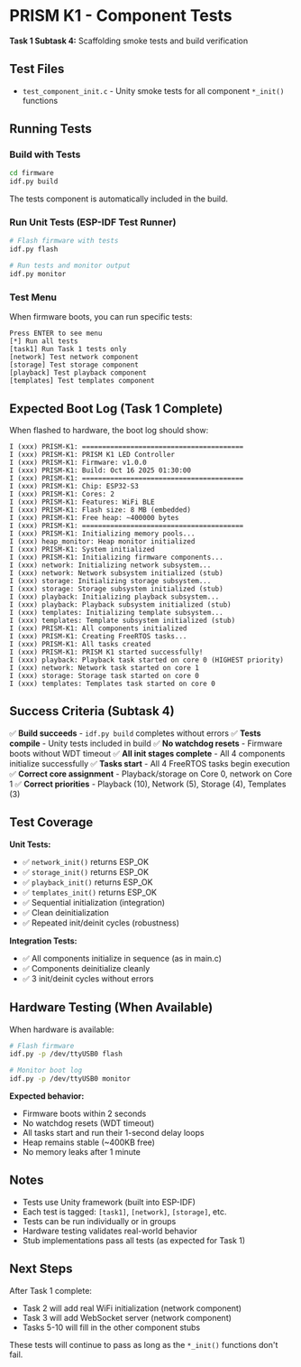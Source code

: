 # PRISM K1 - Component Tests

**Task 1 Subtask 4:** Scaffolding smoke tests and build verification

## Test Files

- `test_component_init.c` - Unity smoke tests for all component `*_init()` functions

## Running Tests

### Build with Tests

```bash
cd firmware
idf.py build
```

The tests component is automatically included in the build.

### Run Unit Tests (ESP-IDF Test Runner)

```bash
# Flash firmware with tests
idf.py flash

# Run tests and monitor output
idf.py monitor
```

### Test Menu

When firmware boots, you can run specific tests:

```
Press ENTER to see menu
[*] Run all tests
[task1] Run Task 1 tests only
[network] Test network component
[storage] Test storage component
[playback] Test playback component
[templates] Test templates component
```

## Expected Boot Log (Task 1 Complete)

When flashed to hardware, the boot log should show:

```
I (xxx) PRISM-K1: ========================================
I (xxx) PRISM-K1: PRISM K1 LED Controller
I (xxx) PRISM-K1: Firmware: v1.0.0
I (xxx) PRISM-K1: Build: Oct 16 2025 01:30:00
I (xxx) PRISM-K1: ========================================
I (xxx) PRISM-K1: Chip: ESP32-S3
I (xxx) PRISM-K1: Cores: 2
I (xxx) PRISM-K1: Features: WiFi BLE
I (xxx) PRISM-K1: Flash size: 8 MB (embedded)
I (xxx) PRISM-K1: Free heap: ~400000 bytes
I (xxx) PRISM-K1: ========================================
I (xxx) PRISM-K1: Initializing memory pools...
I (xxx) heap_monitor: Heap monitor initialized
I (xxx) PRISM-K1: System initialized
I (xxx) PRISM-K1: Initializing firmware components...
I (xxx) network: Initializing network subsystem...
I (xxx) network: Network subsystem initialized (stub)
I (xxx) storage: Initializing storage subsystem...
I (xxx) storage: Storage subsystem initialized (stub)
I (xxx) playback: Initializing playback subsystem...
I (xxx) playback: Playback subsystem initialized (stub)
I (xxx) templates: Initializing template subsystem...
I (xxx) templates: Template subsystem initialized (stub)
I (xxx) PRISM-K1: All components initialized
I (xxx) PRISM-K1: Creating FreeRTOS tasks...
I (xxx) PRISM-K1: All tasks created
I (xxx) PRISM-K1: PRISM K1 started successfully!
I (xxx) playback: Playback task started on core 0 (HIGHEST priority)
I (xxx) network: Network task started on core 1
I (xxx) storage: Storage task started on core 0
I (xxx) templates: Templates task started on core 0
```

## Success Criteria (Subtask 4)

✅ **Build succeeds** - `idf.py build` completes without errors
✅ **Tests compile** - Unity tests included in build
✅ **No watchdog resets** - Firmware boots without WDT timeout
✅ **All init stages complete** - All 4 components initialize successfully
✅ **Tasks start** - All 4 FreeRTOS tasks begin execution
✅ **Correct core assignment** - Playback/storage on Core 0, network on Core 1
✅ **Correct priorities** - Playback (10), Network (5), Storage (4), Templates (3)

## Test Coverage

**Unit Tests:**
- ✅ `network_init()` returns ESP_OK
- ✅ `storage_init()` returns ESP_OK
- ✅ `playback_init()` returns ESP_OK
- ✅ `templates_init()` returns ESP_OK
- ✅ Sequential initialization (integration)
- ✅ Clean deinitialization
- ✅ Repeated init/deinit cycles (robustness)

**Integration Tests:**
- ✅ All components initialize in sequence (as in main.c)
- ✅ Components deinitialize cleanly
- ✅ 3 init/deinit cycles without errors

## Hardware Testing (When Available)

When hardware is available:

```bash
# Flash firmware
idf.py -p /dev/ttyUSB0 flash

# Monitor boot log
idf.py -p /dev/ttyUSB0 monitor
```

**Expected behavior:**
- Firmware boots within 2 seconds
- No watchdog resets (WDT timeout)
- All tasks start and run their 1-second delay loops
- Heap remains stable (~400KB free)
- No memory leaks after 1 minute

## Notes

- Tests use Unity framework (built into ESP-IDF)
- Each test is tagged: `[task1]`, `[network]`, `[storage]`, etc.
- Tests can be run individually or in groups
- Hardware testing validates real-world behavior
- Stub implementations pass all tests (as expected for Task 1)

## Next Steps

After Task 1 complete:
- Task 2 will add real WiFi initialization (network component)
- Task 3 will add WebSocket server (network component)
- Tasks 5-10 will fill in the other component stubs

These tests will continue to pass as long as the `*_init()` functions don't fail.

